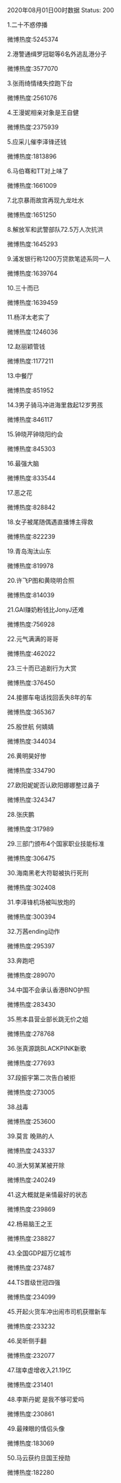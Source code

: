 2020年08月01日00时数据
Status: 200

1.二十不惑停播

微博热度:5245374

2.港警通缉罗冠聪等6名外逃乱港分子

微博热度:3577070

3.张雨绮情绪失控跑下台

微博热度:2561076

4.王漫妮相亲对象是王自健

微博热度:2375939

5.应采儿催李泽锋还钱

微博热度:1813896

6.马伯骞和TT对上味了

微博热度:1661009

7.北京暴雨故宫再现九龙吐水

微博热度:1651250

8.解放军和武警部队72.5万人次抗洪

微博热度:1645293

9.浦发银行称1200万贷款笔迹系同一人

微博热度:1639764

10.三十而已

微博热度:1639459

11.杨洋太老实了

微博热度:1246036

12.赵丽颖管钱

微博热度:1177211

13.中餐厅

微博热度:851952

14.3男子骑马冲进海里救起12岁男孩

微博热度:846117

15.钟晓芹钟晓阳约会

微博热度:845303

16.最强大脑

微博热度:833544

17.恶之花

微博热度:828842

18.女子被尾随偶遇直播博主得救

微博热度:822239

19.青岛淘汰山东

微博热度:819978

20.许飞P图和黄晓明合照

微博热度:814039

21.GAI赚奶粉钱比JonyJ还难

微博热度:756928

22.元气满满的哥哥

微博热度:462022

23.三十而已追剧行为大赏

微博热度:376450

24.接挪车电话找回丢失8年的车

微博热度:365367

25.殷世航 何婧婧

微博热度:344034

26.黄明昊好惨

微博热度:334790

27.欧阳妮妮否认欧阳娜娜整过鼻子

微博热度:324347

28.张庆鹏

微博热度:317989

29.三部门颁布4个国家职业技能标准

微博热度:306475

30.海南黑老大符聪被执行死刑

微博热度:302408

31.李泽锋机场被叫放炮的

微博热度:300394

32.万茜ending动作

微博热度:295397

33.奔跑吧

微博热度:289070

34.中国不会承认香港BNO护照

微博热度:283430

35.熊本县营业部长跳无价之姐

微博热度:278768

36.张真源跳BLACKPINK新歌

微博热度:277693

37.段振宇第二次告白被拒

微博热度:273005

38.战毒

微博热度:253600

39.莫言 晚熟的人

微博热度:243337

40.浙大努某某被开除

微博热度:240249

41.这大概就是亲情最好的状态

微博热度:239869

42.杨易脑王之王

微博热度:238827

43.全国GDP超万亿城市

微博热度:237487

44.TS晋级世冠四强

微博热度:234099

45.开起火货车冲出闹市司机获赠新车

微博热度:233232

46.吴昕侧手翻

微博热度:232077

47.瑞幸虚增收入21.19亿

微博热度:231401

48.李斯丹妮 是我不够可爱吗

微博热度:230861

49.最辣眼的情侣头像

微博热度:183069

50.马云获约旦国王授勋

微博热度:182280

